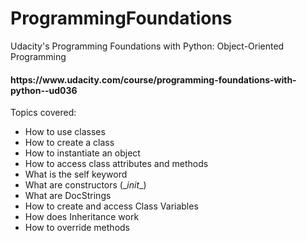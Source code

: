# ProgrammingFoundations
Udacity's Programming Foundations with Python: Object-Oriented Programming


<h4>https://www.udacity.com/course/programming-foundations-with-python--ud036</h4>

Topics covered:
- How to use classes
- How to create a class
- How to instantiate an object
- How to access class attributes and methods 
- What is the self keyword
- What are constructors (\__init__)
- What are DocStrings
- How to create and access Class Variables
- How does Inheritance work
- How to override methods 
